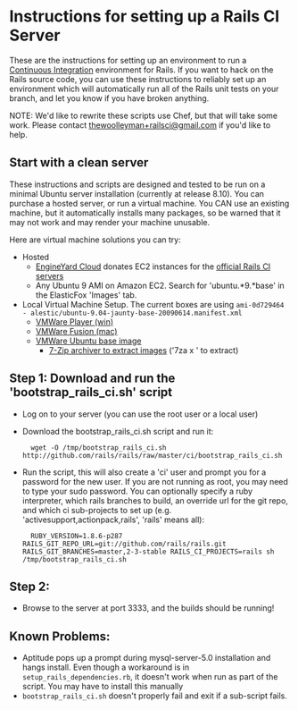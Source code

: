 Instructions for setting up a Rails CI Server
=============================================

These are the instructions for setting up an environment to run a [Continuous Integration](http://martinfowler.com/articles/continuousIntegration.html) environment for Rails.  If you want to hack on the Rails source code, you can use these instructions to reliably set up an environment which will automatically run all of the Rails unit tests on your branch, and let you know if you have broken anything.

NOTE: We'd like to rewrite these scripts use Chef, but that will take some work.  Please contact 
thewoolleyman+railsci@gmail.com if you'd like to help.


Start with a clean server
-------------------------

These instructions and scripts are designed and tested to be run on a minimal Ubuntu server installation (currently at release 8.10).  You can purchase a hosted server, or run a virtual machine.  You CAN use an existing machine, but it automatically installs many packages, so be warned that it may not work and may render your machine unusable.

Here are virtual machine solutions you can try:

* Hosted
  * [EngineYard Cloud](http://www.engineyard.com/cloud-services) donates EC2 instances for the [official Rails CI servers](http://ci.rubyonrails.org)
  * Any Ubuntu 9 AMI on Amazon EC2.  Search for 'ubuntu.*9.*base' in the ElasticFox 'Images' tab.
* Local Virtual Machine Setup.  The current boxes are using `ami-0d729464 - alestic/ubuntu-9.04-jaunty-base-20090614.manifest.xml`
  * [VMWare Player (win)](http://www.vmware.com/products/player/)
  * [VMWare Fusion (mac)](http://www.vmware.com/download/fusion/)
  * [VMWare Ubuntu base image](http://www.vmware.com/appliances/directory/)
    * [7-Zip archiver to extract images](http://www.7-zip.org/) ('7za x <file>' to extract)


Step 1: Download and run the 'bootstrap\_rails\_ci.sh' script
-------------------------------------------------------------

* Log on to your server (you can use the root user or a local user)
* Download the bootstrap\_rails\_ci.sh script and run it:

        wget -O /tmp/bootstrap_rails_ci.sh http://github.com/rails/rails/raw/master/ci/bootstrap_rails_ci.sh

* Run the script, this will also create a 'ci' user and prompt you for a password for the new user.  If you are 
  not running as root, you may need to type your sudo password.  You can optionally specify a ruby interpreter,
  which rails branches to build, an override url for the git repo, and which ci sub-projects to set up (e.g.
  'activesupport,actionpack,rails', 'rails' means all):

        RUBY_VERSION=1.8.6-p287 RAILS_GIT_REPO_URL=git://github.com/rails/rails.git RAILS_GIT_BRANCHES=master,2-3-stable RAILS_CI_PROJECTS=rails sh /tmp/bootstrap_rails_ci.sh

Step 2: 
------------------------------------------------------

* Browse to the server at port 3333, and the builds should be running!

Known Problems:
---------------

* Aptitude pops up a prompt during mysql-server-5.0 installation and hangs install.  Even though a workaround is in `setup_rails_dependencies.rb`, it doesn't work when run as part of the script.  You may have to install this manually
* `bootstrap_rails_ci.sh` doesn't properly fail and exit if a sub-script fails.